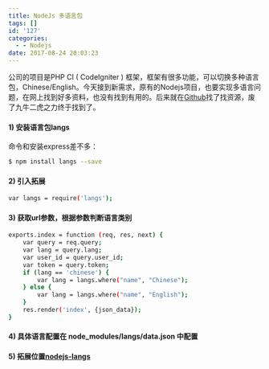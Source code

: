 ```yaml
---
title: NodeJs 多语言包
tags: []
id: '127'
categories:
  - - Nodejs
date: 2017-08-24 20:03:23
---
```


公司的项目是PHP CI ( CodeIgniter ) 框架，框架有很多功能，可以切换多种语言包，Chinese/English。今天接到新需求，原有的Nodejs项目，也要实现多语言问题，在网上找到好多资料，也没有找到有用的。后来就在[Github](https://github.com)找了找资源，废了九牛二虎之力终于找到了。
<!-- more -->
#### 1) 安装语言包langs

命令和安装express差不多：

```bash
$ npm install langs --save
```

#### 2) 引入拓展

```bash
var langs = require('langs');
```

#### 3) 获取url参数，根据参数判断语言类别

```bash
exports.index = function (req, res, next) { 
    var query = req.query;
    var lang = query.lang;
    var user_id = query.user_id;
    var token = query.token;
    if (lang == 'chinese') {
        var lang = langs.where("name", "Chinese");
    } else {
        var lang = langs.where("name", "English");
    }
    res.render('index', {json_data});
}
```

#### 4) 具体语言配置在 node\_modules/langs/data.json 中配置

#### 5) 拓展位置[nodejs-langs](https://github.com/adlawson/nodejs-langs)